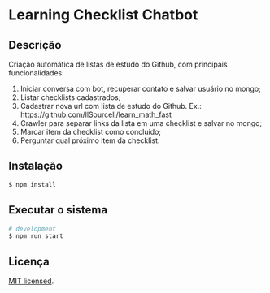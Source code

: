 # Learning Checklist Chatbot

## Descrição

Criação automática de listas de estudo do Github, com principais funcionalidades:

1. Iniciar conversa com bot, recuperar contato e salvar usuário no mongo;
2. Listar checklists cadastrados;
3. Cadastrar nova url com lista de estudo do Github. Ex.: https://github.com/llSourcell/learn_math_fast
4. Crawler para separar links da lista em uma checklist e salvar no mongo;
5. Marcar item da checklist como concluído;
6. Perguntar qual próximo item da checklist.


## Instalação

```bash
$ npm install
```

## Executar o sistema

```bash
# development
$ npm run start
```

## Licença

  [MIT licensed](LICENSE).
